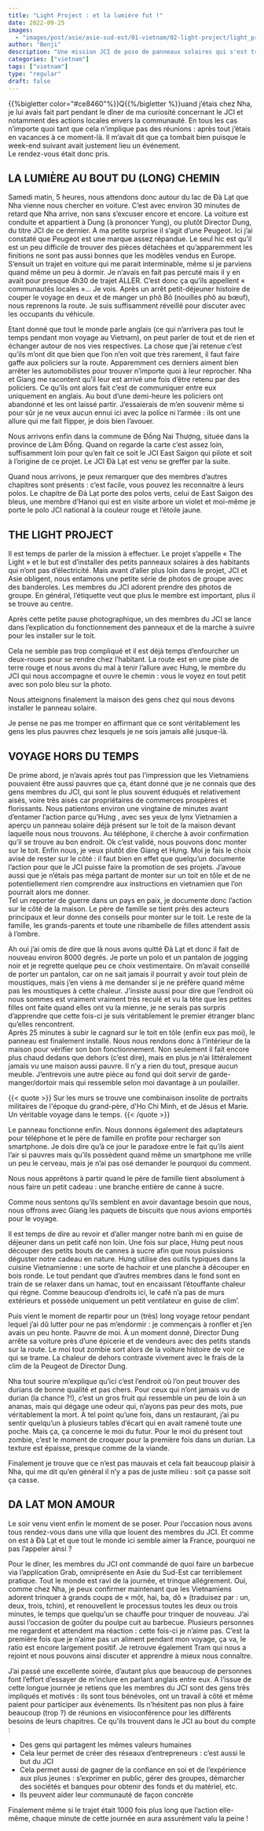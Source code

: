 ```yaml
---
title: "Light Project : et la lumière fut !"
date: 2022-09-25
images:
  - "images/post/asie/asie-sud-est/01-vietnam/02-light-project/light_project_cover.webp"
author: "Benji"
description: "Une mission JCI de pose de panneaux solaires qui s'est transformée en voyage dans un autre monde/temps..."
categories: ["vietnam"]
tags: ["vietnam"]
type: "regular"
draft: false
---
```


{{%bigletter color="#ce8460"%}}Q{{%/bigletter %}}uand j’étais chez Nha, je lui avais fait part pendant le dîner de ma curiosité concernant le JCI et notamment des actions locales envers la communauté. En tous les cas n’importe quoi tant que cela n’implique pas des réunions : après tout j’étais en vacances à ce moment-là. Il m’avait dit que ça tombait bien puisque le week-end suivant avait justement lieu un événement.
<br>
Le rendez-vous était donc pris.


## LA LUMIÈRE AU BOUT DU (LONG) CHEMIN
Samedi matin, 5 heures, nous attendons donc autour du lac de Đà Lạt que Nha vienne nous chercher en voiture. C’est avec environ 30 minutes de retard que Nha arrive, non sans s’excuser encore et encore. La voiture est conduite et appartient à Dung (à prononcer Yung), ou plutôt Director Dung, du titre JCI de ce dernier. A ma petite surprise il s’agit d’une Peugeot. Ici j’ai constaté que Peugeot est une marque assez répandue. Le seul hic est qu’il est un peu difficile de trouver des pièces détachées et qu’apparemment les finitions ne sont pas aussi bonnes que les modèles vendus en Europe.<br>S’ensuit un trajet en voiture qui me parait interminable, même si je parviens quand même un peu à dormir. Je n’avais en fait pas percuté mais il y en avait pour presque 4h30 de trajet ALLER. C’est donc ça qu’ils appellent « communautés locales »… Je vois. Après un arrêt petit-déjeuner histoire de couper le voyage en deux et de manger un phô Bô (nouilles phô au bœuf), nous reprenons la route. Je suis suffisamment réveillé pour discuter avec les occupants du véhicule.

<!-- {{< 
  image src="images/post/asie/asie-sud-est/01-vietnam/02-light-project/light_project_01.webp"
  caption=""
  alt="light_project_01" 
  resize=""
  position="center"
  zoomable="false"
  command="fill" option="q100" class="img-fluid" title=""
  webp="true">}} -->

Etant donné que tout le monde parle anglais (ce qui n’arrivera pas tout le temps pendant mon voyage au Vietnam), on peut parler de tout et de rien et échanger autour de nos vies respectives. La chose que j’ai retenue c’est qu’ils m’ont dit que bien que l’on n’en voit que très rarement, il faut faire gaffe aux policiers sur la route. Apparemment ces derniers aiment bien arrêter les automobilistes pour trouver n’importe quoi à leur reprocher. Nha et Giang me racontent qu’il leur est arrivé une fois d’être retenu par des policiers. Ce qu’ils ont alors fait c’est de communiquer entre eux uniquement en anglais. Au bout d’une demi-heure les policiers ont abandonné et les ont laissé partir. J’essaierais de m’en souvenir même si pour sûr je ne veux aucun ennui ici avec la police ni l’armée : ils ont une allure qui me fait flipper, je dois bien l’avouer.

Nous arrivons enfin dans la commune de Đồng Nai Thượng, située dans la province de Lâm Đồng. Quand on regarde la carte c’est assez loin, suffisamment loin pour qu’en fait ce soit le JCI East Saigon qui pilote et soit à l’origine de ce projet. Le JCI Đà Lạt est venu se greffer par la suite.

<!-- {{< 
  image src="images/post/asie/asie-sud-est/01-vietnam/02-light-project/light_project_31.webp"
  caption=""
  alt="light_project_31" 
  resize=""
  position="center"
  zoomable="false"
  command="fill" option="q100" class="img-fluid" title=""
  webp="true">}} -->

Quand nous arrivons, je peux remarquer que des membres d’autres chapitres sont présents : c’est facile, vous pouvez les reconnaitre à leurs polos. Le chapitre de Đà Lạt porte des polos verts, celui de East Saigon des bleus, une membre d’Hanoi qui est en visite arbore un violet et moi-même je porte le polo JCI national à la couleur rouge et l’étoile jaune.

<!-- {{< 
  gallery 
  dir="images/post/asie/asie-sud-est/01-vietnam/02-light-project/community_center" 
  zoomable="true" Command="" width="" webp="true">}} -->


## THE LIGHT PROJECT

Il est temps de parler de la mission à effectuer. Le projet s’appelle « The Light » et le but est d’installer des petits panneaux solaires à des habitants qui n’ont pas d’électricité. Mais avant d’aller plus loin dans le projet, JCI et Asie obligent, nous entamons une petite série de photos de groupe avec des banderoles. Les membres du JCI adorent prendre des photos de groupe. En général, l’étiquette veut que plus le membre est important, plus il se trouve au centre.

<!-- {{< 
  image src="images/post/asie/asie-sud-est/01-vietnam/02-light-project/light_project_02.webp"
  caption=""
  alt="light_project_31" 
  resize=""
  position="center"
  zoomable="false"
  command="fill" option="q100" class="img-fluid" title=""
  webp="true">}} -->

<!-- {{< 
  image src="images/post/asie/asie-sud-est/01-vietnam/02-light-project/light_project_30.webp"
  caption=""
  alt="light_project_31" 
  resize=""
  position="center"
  zoomable="false"
  command="fill" option="q100" class="img-fluid" title=""
  webp="true">}} -->

Après cette petite pause photographique, un des membres du JCI se lance dans l’explication du fonctionnement des panneaux et de la marche à suivre pour les installer sur le toit.

<!-- {{< 
  image src="images/post/asie/asie-sud-est/01-vietnam/02-light-project/light_project_10.webp"
  caption="Tous les membres du JCI écouten les instructions de façon attentive"
  alt="light_project_31" 
  resize=""
  position="center"
  zoomable="false"
  command="fill" option="q100" class="img-fluid" title=""
  webp="true">}} -->

<!-- {{< 
  image src="images/post/asie/asie-sud-est/01-vietnam/02-light-project/light_project_lp_dwich.webp"
  caption="LP (Local President) Hoà d'East Saigon en mode multi-tâches"
  alt="light_project_31" 
  resize=""
  position="center"
  zoomable="false"
  command="fill" option="q100" class="img-fluid" title=""
  webp="true">}} -->

Cela ne semble pas trop compliqué et il est déjà temps d’enfourcher un deux-roues pour se rendre chez l’habitant. La route est en une piste de terre rouge et nous avons du mal à tenir l’allure avec Hưng, le membre du JCI qui nous accompagne et ouvre le chemin : vous le voyez en tout petit avec son polo bleu sur la photo.

<!-- {{< 
  image src="images/post/asie/asie-sud-est/01-vietnam/02-light-project/light_project_12.webp"
  caption="" 
  resize=""
  position="center"
  zoomable="true"
  command="fill" option="q100" class="img-fluid" title=""
  webp="true">}} -->

Nous atteignons finalement la maison des gens chez qui nous devons installer le panneau solaire.

<!-- {{< 
  image src="images/post/asie/asie-sud-est/01-vietnam/02-light-project/light_project_15.webp"
  caption="" 
  resize=""
  position="center"
  zoomable="true"
  command="fill" option="q100" class="img-fluid" title=""
  webp="true">}} -->

Je pense ne pas me tromper en affirmant que ce sont véritablement les gens les plus pauvres chez lesquels je ne sois jamais allé jusque-là.

<!-- {{< 
  gallery 
  dir="images/post/asie/asie-sud-est/01-vietnam/02-light-project/outside_house" 
  zoomable="true" Command="" width="" webp="true">}} -->

<!-- {{< 
  image src="images/post/asie/asie-sud-est/01-vietnam/02-light-project/light_project_22.webp"
  caption="" 
  resize=""
  position="center"
  zoomable="true"
  command="fill" option="q100" class="img-fluid" title=""
  webp="true">}} -->


## VOYAGE HORS DU TEMPS

De prime abord, je n’avais après tout pas l’impression que les Vietnamiens pouvaient être aussi pauvres que ça, étant donné que je ne connais que des gens membres du JCI, qui sont le plus souvent éduqués et relativement aisés, voire très aisés car propriétaires de commerces prospères et florissants. Nous patientons environ une vingtaine de minutes avant d’entamer l’action parce qu’Hưng , avec ses yeux de lynx Vietnamien a aperçu un panneau solaire déjà présent sur le toit de la maison devant laquelle nous nous trouvons. Au téléphone, il cherche à avoir confirmation qu’il se trouve au bon endroit. Ok c’est validé, nous pouvons donc monter sur le toit. Enfin nous, je veux plutôt dire Giang et Hưng. Moi je fais le choix avisé de rester sur le côté : il faut bien en effet que quelqu’un documente l’action pour que le JCI puisse faire la promotion de ses projets. J’avoue aussi que je n’étais pas méga partant de monter sur un toit en tôle et de ne potentiellement rien comprendre aux instructions en vietnamien que l’on pourrait alors me donner.<br>Tel un reporter de guerre dans un pays en paix, je documente donc l’action sur le côté de la maison. Le père de famille se tient près des acteurs principaux et leur donne des conseils pour monter sur le toit. Le reste de la famille, les grands-parents et toute une ribambelle de filles attendent assis à l’ombre.

<!-- {{< 
  image src="images/post/asie/asie-sud-est/01-vietnam/02-light-project/light_project_07.webp"
  caption="" 
  resize=""
  position="center"
  zoomable="true"
  command="fill" option="q100" class="img-fluid" title=""
  webp="true">}} -->

Ah oui j’ai omis de dire que là nous avons quitté Đà Lạt et donc il fait de nouveau environ 8000 degrés. Je porte un polo et un pantalon de jogging noir et je regrette quelque peu ce choix vestimentaire. On m’avait conseillé de porter un pantalon, car on ne sait jamais il pourrait y avoir tout plein de moustiques, mais j’en viens à me demander si je ne préfère quand même pas les moustiques à cette chaleur. J’insiste aussi pour dire que l’endroit où nous sommes est vraiment vraiment très reculé et vu la tête que les petites filles ont faite quand elles ont vu la mienne, je ne serais pas surpris d’apprendre que cette fois-ci je suis véritablement le premier étranger blanc qu’elles rencontrent.<br>Après 25 minutes à subir le cagnard sur le toit en tôle (enfin eux pas moi), le panneau est finalement installé. Nous nous rendons donc à l’intérieur de la maison pour vérifier son bon fonctionnement. Non seulement il fait encore plus chaud dedans que dehors (c’est dire), mais en plus je n’ai littéralement jamais vu une maison aussi pauvre. Il n’y a rien du tout, presque aucun meuble. J’entrevois une autre pièce au fond qui doit servir de garde-manger/dortoir mais qui ressemble selon moi davantage à un poulailler.

{{< quote >}}
Sur les murs se trouve une combinaison insolite de portraits militaires de l'époque du grand-père, d'Ho Chi Minh, et de Jésus et Marie.<br>Un véritable voyage dans le temps. 
{{< /quote >}}

<!-- {{< 
  image src="images/post/asie/asie-sud-est/01-vietnam/02-light-project/light_project_19.webp"
  caption="" 
  resize=""
  position="center"
  zoomable="true"
  command="fill" option="q100" class="img-fluid" title=""
  webp="true">}} -->

Le panneau fonctionne enfin. Nous donnons également des adaptateurs pour téléphone et le père de famille en profite pour recharger son smartphone. Je dois dire qu’à ce jour le paradoxe entre le fait qu’ils aient l’air si pauvres mais qu’ils possèdent quand même un smartphone me vrille un peu le cerveau, mais je n’ai pas osé demander le pourquoi du comment.

<!-- {{< 
  image src="images/post/asie/asie-sud-est/01-vietnam/02-light-project/light_project_20.webp"
  caption="Et la lumière fut !" 
  resize=""
  position="center"
  zoomable="true"
  command="fill" option="q100" class="img-fluid" title=""
  webp="true">}} -->

<!-- {{< 
  image src="images/post/asie/asie-sud-est/01-vietnam/02-light-project/light_project_03.webp"
  caption="Photo de groupe inévitable pour fêter ça !" 
  resize=""
  position="center"
  zoomable="true"
  command="fill" option="q100" class="img-fluid" title=""
  webp="true">}} -->

Nous nous apprêtons à partir quand le père de famille tient absolument à nous faire un petit cadeau : une branche entière de canne à sucre.

<!-- {{< 
  image src="images/post/asie/asie-sud-est/01-vietnam/02-light-project/light_project_05.webp"
  caption=""
  resize=""
  position="center"
  zoomable="true"
  command="fill" option="q100" class="img-fluid" title=""
  webp="true">}} -->

Comme nous sentons qu’ils semblent en avoir davantage besoin que nous, nous offrons avec Giang les paquets de biscuits que nous avions emportés pour le voyage.

<!-- {{< 
  image src="images/post/asie/asie-sud-est/01-vietnam/02-light-project/light_project_04.webp"
  caption=""
  resize=""
  position="center"
  zoomable="true"
  command="fill" option="q100" class="img-fluid" title=""
  webp="true">}} -->

Il est temps de dire au revoir et d’aller manger notre banh mi en guise de déjeuner dans un petit café non loin. Une fois sur place, Hưng peut nous découper des petits bouts de cannes à sucre afin que nous puissions déguster notre cadeau en nature. Hưng utilise des outils typiques dans la cuisine Vietnamienne : une sorte de hachoir et une planche à découper en bois ronde. Le tout pendant que d’autres membres dans le fond sont en train de se relaxer dans un hamac, tout en encaissant l’étouffante chaleur qui règne. Comme beaucoup d’endroits ici, le café n’a pas de murs extérieurs et possède uniquement un petit ventilateur en guise de clim’.

<!-- {{< 
  image src="images/post/asie/asie-sud-est/01-vietnam/02-light-project/light_project_26.webp"
  caption=""
  resize=""
  position="center"
  zoomable="true"
  command="fill" option="q100" class="img-fluid" title=""
  webp="true">}} -->

Puis vient le moment de repartir pour un (très) long voyage retour pendant lequel j’ai dû lutter pour ne pas m’endormir : je commençais à ronfler et j’en avais un peu honte. Pauvre de moi.
À un moment donné, Director Dung arrête sa voiture près d’une épicerie et de vendeurs avec des petits stands sur la route. Le moi tout zombie sort alors de la voiture histoire de voir ce qui se trame. La chaleur de dehors contraste vivement avec le frais de la clim de la Peugeot de Director Dung.


Nha tout sourire m’explique qu’ici c’est l’endroit où l’on peut trouver des durians de bonne qualité et pas chers. Pour ceux qui n’ont jamais vu de durian (la chance ?!), c’est un gros fruit qui ressemble un peu de loin à un ananas, mais qui dégage une odeur qui, n’ayons pas peur des mots, pue véritablement la mort. A tel point qu’une fois, dans un restaurant, j’ai pu sentir quelqu’un à plusieurs tables d’écart qui en avait ramené toute une poche. Mais ça, ça concerne le moi du futur. Pour le moi du présent tout zombie, c’est le moment de croquer pour la première fois dans un durian. La texture est épaisse, presque comme de la viande.

<!-- {{< 
  image src="images/post/asie/asie-sud-est/01-vietnam/02-light-project/light_project_27.webp"
  caption=""
  resize=""
  position="center"
  zoomable="true"
  command="fill" option="q100" class="img-fluid" title=""
  webp="true">}} -->

Finalement je trouve que ce n’est pas mauvais et cela fait beaucoup plaisir à Nha, qui me dit qu’en général il n’y a pas de juste milieu : soit ça passe soit ça casse.


## DA LAT MON AMOUR

Le soir venu vient enfin le moment de se poser. Pour l’occasion nous avons tous rendez-vous dans une villa que louent des membres du JCI. Et comme on est à Đà Lạt et que tout le monde ici semble aimer la France, pourquoi ne pas l’appeler ainsi ?

<!-- {{< 
  image src="images/post/asie/asie-sud-est/01-vietnam/02-light-project/light_project_28.webp"
  caption=""
  resize=""
  position="center"
  zoomable="true"
  command="fill" option="q100" class="img-fluid" title=""
  webp="true">}} -->

Pour le dîner, les membres du JCI ont commandé de quoi faire un barbecue via l’application Grab, omniprésente en Asie du Sud-Est car terriblement pratique. Tout le monde est ravi de la journée, et trinque allégrement. Oui, comme chez Nha, je peux confirmer maintenant que les Vietnamiens adorent trinquer à grands coups de « một, hai, ba, dô » (traduisez par : un, deux, trois, tchin), et renouvellent le processus toutes les deux ou trois minutes, le temps que quelqu’un se chauffe pour trinquer de nouveau. J’ai aussi l’occasion de goûter du poulpe cuit au barbecue. Plusieurs personnes me regardent et attendent ma réaction : cette fois-ci je n’aime pas. C’est la première fois que je n’aime pas un aliment pendant mon voyage, ça va, le ratio est encore largement positif.  Je retrouve également Tram qui nous a rejoint et nous pouvons ainsi discuter et apprendre à mieux nous connaître.

<!-- {{< 
  image src="images/post/asie/asie-sud-est/01-vietnam/02-light-project/light_project_29.webp"
  caption="Santé !"
  resize=""
  position="center"
  zoomable="true"
  command="fill" option="q100" class="img-fluid" title=""
  webp="true">}} -->


J’ai passé une excellente soirée, d’autant plus que beaucoup de personnes font l’effort d’essayer de m’inclure en parlant anglais entre eux. A l’issue de cette longue journée je retiens que les membres du JCI sont des gens très impliqués et motivés : ils sont tous bénévoles, ont un travail à côté et même paient pour participer aux évènements. Ils n’hésitent pas non plus à faire beaucoup (trop ?) de réunions en visioconférence pour les différents besoins de leurs chapitres.
Ce qu’ils trouvent dans le JCI au bout du compte :
- Des gens qui partagent les mêmes valeurs humaines
- Cela leur permet de créer des réseaux d’entrepreneurs : c’est aussi le but du JCI
- Cela permet aussi de gagner de la confiance en soi et de l’expérience aux plus jeunes : s’exprimer en public, gérer des groupes, démarcher des sociétés et banques pour obtenir des fonds et du matériel, etc.
- Ils peuvent aider leur communauté de façon concrète

Finalement même si le trajet était 1000 fois plus long que l’action elle-même, chaque minute de cette journée en aura assurément valu la peine !
